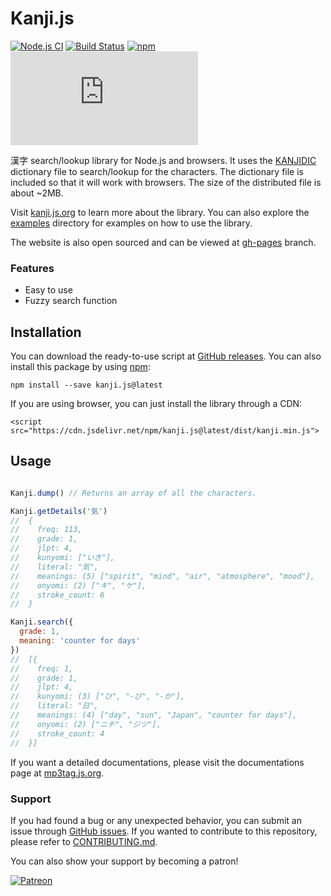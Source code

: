
# Kanji.js

[![Node.js CI](https://github.com/eidoriantan/kanji.js/workflows/Node.js%20CI/badge.svg)](https://github.com/eidoriantan/kanji.js/actions?query=workflow%3A%22Node.js+CI%22)
[![Build Status](https://travis-ci.com/eidoriantan/kanji.js.svg?branch=master)](https://travis-ci.com/eidoriantan/kanji.js)
[![npm](https://img.shields.io/npm/v/kanji.js/latest?registry_uri=https%3A%2F%2Fregistry.npmjs.com%2Fkanji.js&label=kanji.js@latest)](https://npmjs.com/kanji.js)
[![GitHub](https://img.shields.io/github/license/eidoriantan/kanji.js)](https://github.com/eidoriantan/kanji.js/blob/master/LICENSE.txt)

漢字 search/lookup library for Node.js and browsers. It uses the [KANJIDIC]
dictionary file to search/lookup for the characters. The dictionary file is
included so that it will work with browsers. The size of the distributed file
is about ~2MB.

Visit [kanji.js.org][homepage] to learn more about the library. You can also
explore the
[examples](https://github.com/eidoriantan/kanji.js/tree/master/examples)
directory for examples on how to use the library.

The website is also open sourced and can be viewed at
[gh-pages](https://github.com/eidoriantan/kanji.js/tree/gh-pages) branch.

### Features
 * Easy to use
 * Fuzzy search function

## Installation
You can download the ready-to-use script at
[GitHub releases](https://github.com/eidoriantan/kanji.js/releases). You can
also install this package by using [npm](https://www.npmjs.com/):

```shell
npm install --save kanji.js@latest
```

If you are using browser, you can just install the library through a CDN:

```
<script src="https://cdn.jsdelivr.net/npm/kanji.js@latest/dist/kanji.min.js">
```

## Usage
```javascript

Kanji.dump() // Returns an array of all the characters.

Kanji.getDetails('気')
//  {
//    freq: 113,
//    grade: 1,
//    jlpt: 4,
//    kunyomi: ["いき"],
//    literal: "気",
//    meanings: (5) ["spirit", "mind", "air", "atmosphere", "mood"],
//    onyomi: (2) ["キ", "ケ"],
//    stroke_count: 6
//  }

Kanji.search({
  grade: 1,
  meaning: 'counter for days'
})
//  [{
//    freq: 1,
//    grade: 1,
//    jlpt: 4,
//    kunyomi: (3) ["ひ", "-び", "-か"],
//    literal: "日",
//    meanings: (4) ["day", "sun", "Japan", "counter for days"],
//    onyomi: (2) ["ニチ", "ジツ"],
//    stroke_count: 4
//  }]
```

If you want a detailed documentations, please visit the documentations page at
[mp3tag.js.org][docs].

### Support
If you had found a bug or any unexpected behavior, you can submit an issue
through [GitHub issues](https://github.com/eidoriantan/kanji.js/issues). If you
wanted to contribute to this repository, please refer to
[CONTRIBUTING.md](https://github.com/eidoriantan/kanji.js/blob/master/CONTRIBUTING.md).

You can also show your support by becoming a patron!

[![Patreon](https://c5.patreon.com/external/logo/become_a_patron_button.png)](https://www.patreon.com/eidoriantan)

[homepage]: https://kanji.js.org
[docs]: https://kanji.js.org/docs/
[KANJIDIC]: http://www.edrdg.org/wiki/index.php/KANJIDIC_Project
